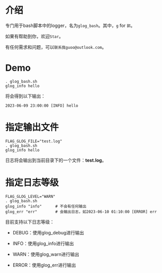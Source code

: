 # 介绍

专门用于bash脚本中的logger，名为```glog_bash```。其中，```g``` for ```郭```。

如果有帮助到你，欢迎```Star```。

有任何需求和问题，可以```联系我guoo@outlook.com```。

# Demo

```shell
. glog_bash.sh
glog_info hello
```

将会得到以下输出：

```shell
2023-06-09 23:00:00 [INFO] hello
```

# 指定输出文件

```shell
FLAG_GLOG_FILE="test.log"
. glog_bash.sh
glog_info hello
```

日志将会输出到当前目录下的一个文件：**test.log**。

# 指定日志等级

```shell
FLAG_GLOG_LEVEL="WARN"
. glog_bash.sh
glog_info "info"      # 不会有任何输出
glog_err "err"        # 会输出日志，如2023-06-10 01:10:00 [ERROR] err
```

目前支持以下日志等级：

* DEBUG：使用glog_debug进行输出

* INFO：使用glog_info进行输出

* WARN：使用glog_warn进行输出

* ERROR：使用glog_err进行输出
